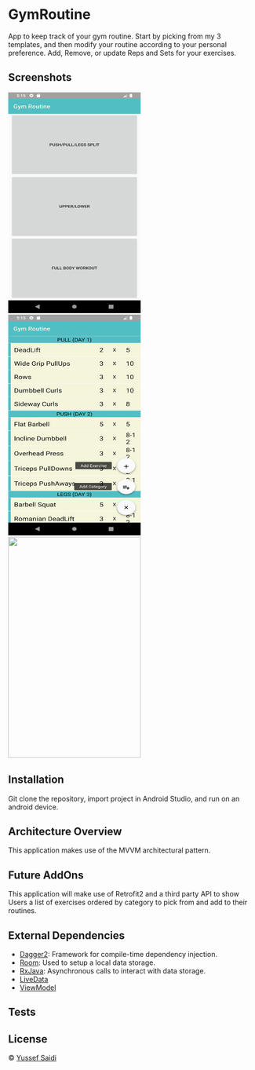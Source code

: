# GymRoutine
App to keep track of your gym routine.
Start by picking from my 3 templates, and then modify your routine according to your personal preference.
Add, Remove, or update Reps and Sets for your exercises.

## Screenshots
<p>
  <img src="/screenshots/Screenshot_1589318124.png" width="270" height="450"/>
  <img src="/screenshots/Screenshot_1589318141.png" width="270" height="450"/>
  <img src="/screenshots/Screenshot_1589319119" width="270" height="450"/>
</p>

## Installation
Git clone the repository, import project in Android Studio, and run on an android device.

## Architecture Overview
This application makes use of the MVVM architectural pattern. 

## Future AddOns
This application will make use of Retrofit2 and a third party API to show Users a list of exercises ordered by category to pick from and add to their routines.

## External Dependencies
- [Dagger2](https://dagger.dev/): Framework for compile-time dependency injection.
- [Room](https://developer.android.com/training/data-storage/room): Used to setup a local data storage.
- [RxJava](https://github.com/ReactiveX/RxJava): Asynchronous calls to interact with data storage.
- [LiveData](https://developer.android.com/topic/libraries/architecture/livedata)
- [ViewModel](https://developer.android.com/reference/androidx/lifecycle/ViewModel)

## Tests

## License
© [Yussef Saidi](https://yussefsaidi.me/)
